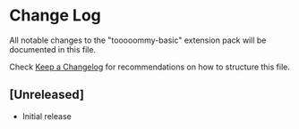 # Change Log

All notable changes to the "tooooommy-basic" extension pack will be documented in this file.

Check [Keep a Changelog](http://keepachangelog.com/) for recommendations on how to structure this file.

## [Unreleased]

- Initial release
